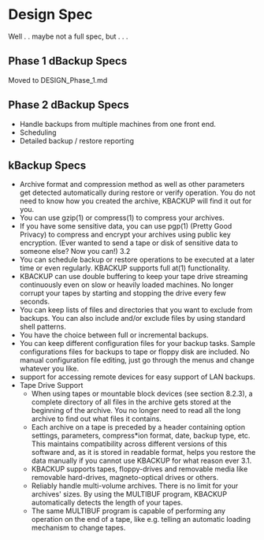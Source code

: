 # Design Spec
Well . . maybe not a full spec, but . . .

## Phase 1 dBackup Specs
Moved to DESIGN_Phase_1.md

## Phase 2 dBackup Specs
* Handle backups from multiple machines from one front end.
* Scheduling
* Detailed backup / restore reporting

## kBackup Specs
* Archive format and compression method as well as other parameters get detected automatically during restore or verify operation. You do not need to know how you created the archive, KBACKUP will find it out for you.
* You can use gzip(1) or compress(1) to compress your archives.
* If you have some sensitive data, you can use pgp(1) (Pretty Good Privacy) to compress and encrypt your archives using public key encryption. (Ever wanted to send a tape or disk of sensitive data to someone else? Now you can!) 3.2
* You can schedule backup or restore operations to be executed at a later time or even regularly. KBACKUP supports full at(1) functionality.
* KBACKUP can use double buffering to keep your tape drive streaming continuously even on slow or heavily loaded machines. No longer corrupt your tapes by starting and stopping the drive every few seconds.
* You can keep lists of files and directories that you want to exclude from backups. You can also include and/or exclude files by using standard shell patterns.
* You have the choice between full or incremental backups.
* You can keep different configuration files for your backup tasks. Sample configurations files for backups to tape or floppy disk are included. No manual configuration file editing, just go through the menus and change whatever you like.
* support for accessing remote devices for easy support of LAN backups.
* Tape Drive Support
	* When using tapes or mountable block devices (see section 8.2.3), a complete directory of all files in the archive gets stored at the beginning of the archive. You no longer need to read all the long archive to find out what files it contains.
	* Each archive on a tape is preceded by a header containing option settings, parameters, compress*ion format, date, backup type, etc. This maintains compatibility across different versions of this software and, as it is stored in readable format, helps you restore the data manually if you cannot use KBACKUP for what reason ever 3.1.
	* KBACKUP supports tapes, floppy-drives and removable media like removable hard-drives, magneto-optical drives or others.
	* Reliably handle multi-volume archives. There is no limit for your archives' sizes. By using the MULTIBUF program, KBACKUP automatically detects the length of your tapes.
	* The same MULTIBUF program is capable of performing any operation on the end of a tape, like e.g. telling an automatic loading mechanism to change tapes.
